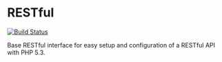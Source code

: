 RESTful
================

[![Build Status](https://secure.travis-ci.org/frodosghost/Restful.png)](http://travis-ci.org/frodosghost/Restful)

Base RESTful interface for easy setup and configuration of a RESTful API with PHP 5.3.
